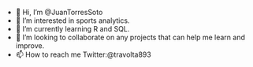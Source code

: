 - 👋 Hi, I’m @JuanTorresSoto
- 👀 I’m interested in sports analytics. 
- 🌱 I’m currently learning R and SQL. 
- 💞️ I’m looking to collaborate on any projects that can help me learn and improve.
- 📫 How to reach me Twitter:@travolta893 

<!---
JuanTorresSoto/JuanTorresSoto is a ✨ special ✨ repository because its `README.md` (this file) appears on your GitHub profile.
You can click the Preview link to take a look at your changes.
--->
